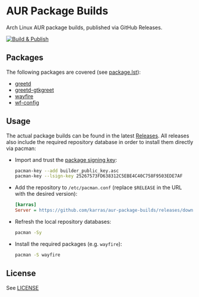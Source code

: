# AUR Package Builds

Arch Linux AUR package builds, published via GitHub Releases.

[![Build & Publish](https://github.com/karras/aur-package-builds/actions/workflows/build-publish.yml/badge.svg)](https://github.com/karras/aur-package-builds/actions/workflows/build-publish.yml)

## Packages

The following packages are covered (see [package.lst](./package.lst)):

* [greetd](https://aur.archlinux.org/packages/greetd/)
* [greetd-gtkgreet](https://aur.archlinux.org/packages/greetd-gtkgreet/)
* [wayfire](https://aur.archlinux.org/packages/wayfire/)
* [wf-config](https://aur.archlinux.org/packages/wf-config/)

## Usage

The actual package builds can be found in the latest
[Releases](https://github.com/karras/aur-package-builds/releases). All releases
also include the required repository database in order to install them directly
via pacman:

* Import and trust the [package signing key](./builder_public_key.asc):
  ```sh
  pacman-key --add builder_public_key.asc
  pacman-key --lsign-key 25267573FD638312C5EBE4C40C758F9503EDE7AF
  ```

* Add the repository to `/etc/pacman.conf` (replace `$RELEASE` in the URL with
  the desired version):
  ```ini
  [karras]
  Server = https://github.com/karras/aur-package-builds/releases/download/$RELEASE
  ```

* Refresh the local repository databases:
  ```sh
  pacman -Sy
  ```

* Install the required packages (e.g. `wayfire`):
  ```sh
  pacman -S wayfire
  ```

## License

See [LICENSE](./LICENSE)
